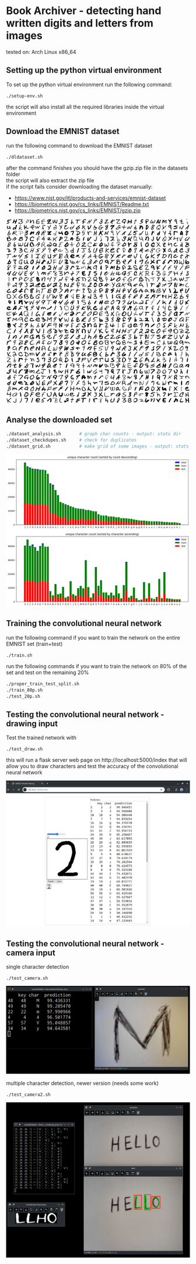 # Book Archiver - detecting hand written digits and letters from images
tested on: Arch Linux x86_64

## Setting up the python virtual environment
To set up the python virtual environment run the following command:

```
./setup-env.sh
```

the script will also install all the required libraries inside the virtual environment

## Download the EMNIST dataset
run the following command to download the EMNIST dataset 
```
./dldataset.sh
```
after the command finishes you should have the gzip.zip file in the datasets folder
<br>
the script will also extract the zip file
<br>
if the script fails consider downloading the dataset manually:
- https://www.nist.gov/itl/products-and-services/emnist-dataset
- https://biometrics.nist.gov/cs_links/EMNIST/Readme.txt
- https://biometrics.nist.gov/cs_links/EMNIST/gzip.zip

![example chars image 3](stats/grid3.png "grid3")

## Analyse the downloaded set
```sh
./dataset_analysis.sh       # graph char counts - output: stats dir
./dataset_checkdupes.sh     # check for duplicates
./dataset_grid.sh           # make grid of some images - output: stats dir
```
![char count image](stats/dataset_unqiue_count_all.png "character count")

## Training the convolutional neural network
run the following command if you want to train the network on the entire EMNIST set (train+test)
```
./train.sh
```

run the following commands if you want to train the network on 80% of the set
and test on the remaining 20%
```sh
./proper_train_test_split.sh
./train_80p.sh
./test_20p.sh
```

## Testing the convolutional neural network - drawing input

Test the trained network with
```
./test_draw.sh
```
this will run a flask server web page on 
http://localhost:5000/index
that will allow you to draw characters and test the accuracy of the convolutional neural network

![draw test image](images/test_draw.png "draw test")

## Testing the convolutional neural network - camera input

single character detection
```
./test_camera.sh
```
![camera test image](images/test_camera.png "camera test")

multiple character detection, newer version (needs some work)
```
./test_camera2.sh
```
![camera2 test image](images/test_camera2.png "camera2 test")
